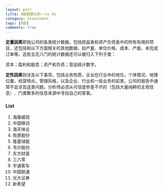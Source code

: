 ```yaml
---
layout: post
title: A股股票分析——to do
category: Investment
tags: [A股]
comments: true
---
```



**定量因素**即指公司的各类统计数据，包括损益表和资产负债表中的所有有用的项目，还包括和以下方面相关的其他数据，如产量、单位价格、成本、产能、未完成订单等。这些五花八门的统计数据还可以被归入下列子类：

资本；盈利和股息；资产和负债；营运统计数字。

**定性因素**则涉及以下事项，包括业务性质，企业在行业中的地位，个体情况，地理位置，经营特点，管理风格，以及企业、行业和一般业务的前景。公司的报告中通常不会涉及这类问题。分析师必须从可信度参差不齐的（包括大量纯粹的主观信息）​、门类繁多的信息来源中寻找自己的答案。

### List

1. 海康威视
2. 中国移动
3. 海天味业
4. 牧原股份
5. 隆基绿能
6. 韦尔股份
7. 东方财富
8. 三六零
9. 宇通客车
10. 中国联通
11. 光大证券
12. 新希望